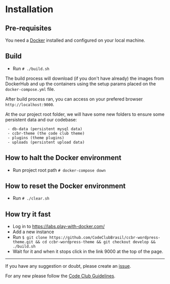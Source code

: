 # Installation

## Pre-requisites

You need a [Docker](https://docs.docker.com/engine/installation/) installed and configured on your local machine. 

## Build

 - Run `# ./build.sh`

 The build process will download (if you don't have already) the images from DockerHub and up the containers using the setup params placed on the `docker-compose.yml` file.

 After build process ran, you can access on your prefered browser `http://localhost:9000`.
 
 At the our project root folder, we will have some new folders to ensure some persistent data and our codebase:
 ```
  - db-data (persistent mysql data)
  - ccbr-theme (the code club theme)
  - plugins (theme plugins)
  - uploads (persistent upload data)
 ```

## How to halt the Docker environment

 - Run project root path `# docker-compose down`


## How to reset the Docker environment

 - Run `# ./clear.sh`

## How try it fast

- Log in to https://labs.play-with-docker.com/
- Add a new instance
- Run `$ git clone https://github.com/CodeClubBrasil/ccbr-wordpress-theme.git && cd ccbr-wordpress-theme && git checkout develop && ./build.sh`
- Wait for it and when it stops click in the link 9000 at the top of the page.

---

 If you have any suggestion or doubt, please create an [issue](https://github.com/CodeClubBrasil/ccbr-wordpress-theme/issues).

 For any new please follow the [Code Club Guidelines](https://styleguide.codeclubworld.org/).

 
